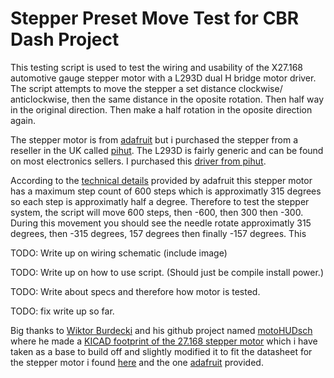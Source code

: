 # Stepper Preset Move Test for CBR Dash Project

This testing script is used to test the wiring and usability of the X27.168 automotive gauge stepper motor with a L293D dual H bridge motor driver. The script attempts to move the stepper a set distance clockwise/ anticlockwise, then the same distance in the oposite rotation. Then half way in the original direction. Then make a half rotation in the oposite direction again.

The stepper motor is from [adafruit](https://www.adafruit.com/product/2424#technical-details) but i purchased the stepper from a reseller in the UK called [pihut](https://thepihut.com/products/automotive-gauge-stepper-motor). The L293D is fairly generic and can be found on most electronics sellers. I purchased this [driver from pihut](https://thepihut.com/products/dual-h-bridge-motor-driver-for-dc-or-steppers-600ma-l293d).

According to the [technical details](https://www.adafruit.com/product/2424#technical-details) provided by adafruit this stepper motor has a maximum step count of 600 steps which is approximatly 315 degrees so each step is approximatly half a degree. Therefore to test the stepper system, the script will move 600 steps, then -600, then 300 then -300.
During this movement you should see the needle rotate approximatly 315 degrees, then -315 degrees, 157 degrees then finally -157 degrees. This 

TODO: Write up on wiring schematic (include image)

TODO: Write up on how to use script. (Should just be compile install power.)

TODO: Write about specs and therefore how motor is tested.

TODO: fix write up so far.

Big thanks to [Wiktor Burdecki](https://github.com/wiciu15) and his github project named [motoHUDsch](https://github.com/wiciu15/motoHUDsch/tree/master) where he made a [KICAD footprint of the 27.168 stepper motor](https://github.com/wiciu15/motoHUDsch/blob/master/motoHUD.pretty/X27-168.kicad_mod) which i have taken as a base to build off and slightly modified it to fit the datasheet for the stepper motor i found [here](https://4tronix.co.uk/zeropoint/x27_spec.pdf) and the one [adafruit](https://cdn-shop.adafruit.com/product-files/2424/2424.pdf) provided.